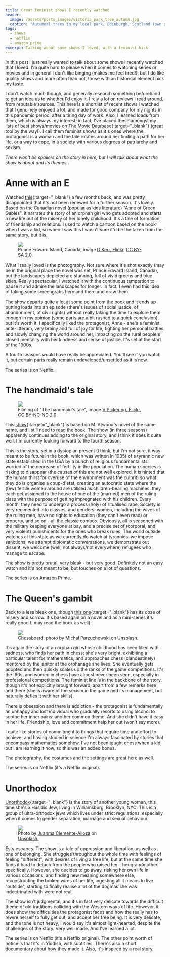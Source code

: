 ```yaml
---
title: Great feminist shows I recently watched
header:
  image: /assets/posts_images/victoria_park_tree_autumn.jpg
  caption: "Autumnal trees in my local park, Edinburgh, Scotland (own photo)."
tags:
  - shows
  - netflix
  - amazon prime
excerpt: Talking about some shows I loved, with a feminist kick
---
```


In this post I just really wanted to talk about some shows I recently watched that I loved. I'm quite hard to please when it comes to watching series or movies and in general I don't like binging (makes me feel tired!), but I do like quality shows and more often than not, those with an historical element pick my taste.

I don't watch much though, and generally research something beforehand to get an idea as to whether I'd enjoy it. I rely a lot on reviews I read around, from reputable sources. This here is a shortlist of recent shows I watched that I genuinely enjoyed a lot, and made for good company for my nights in this pandemic period, after a tiring day of work. Also, I learned loads from them, which is always my interest; in fact, I've placed these amongst my lists of best shows/movies on [The Movie Database](https://www.themoviedb.org/u/martina.physics/lists){:target="_blank"} (great tool by the way!). I call them feminist shows as it's ones where the protagonist is a woman and the tale rotates around her finding a path for her life, or a way to cope, in a society with various degrees of patriarchy and sexism.

_There won't be spoilers on the story in here, but I will talk about what the show is about and its themes._

# Anne with an E

Watched [this](https://www.themoviedb.org/tv/70785-anne){:target="_blank"} a few months back, and was pretty disappointed that it's not been renewed for a further season. It's lovely. Based on the Canadian novel (popular as kids literature) "Anne of Green Gables", it narrates the story of an orphan girl who gets adopted and starts a new life out of the misery of her lonely childhood. It's a tale of formation, of friendship and relations.
I used to watch a cartoon based on the book when I was a kid, so when I saw this I wasn't sure it'd be the taken from the same story, but it is.

<figure class="align-right" style="width: 400px">
  <img src="{{ site.url }}{{site.posts_images_path}}prince_edward_island.jpg">
  <figcaption>Prince Edward Island, Canada, image <a target="_blank" href="https://www.flickr.com/photos/dougtone/8093413042">D Kerr, Flickr</a>, <a target="_blank" href="https://creativecommons.org/licenses/by-sa/2.0/">CC BY-SA 2.0</a>.</figcaption>
</figure>

What I really loved is the photography. Not sure where it's shot exactly (may be in the original place the novel was set, Prince Edward Island, Canada), but the landscapes depicted are stunning, full of vivid greens and blue skies. Really spectacular, I watched it with the continuous temptation to pause it and admire the landscapes for longer. In fact, I even had this idea of taking some screengrabs here and there and draw them.

The show departs quite a lot at some point from the book and it ends up putting loads into an episode (there's issues of social justice, of abandonment, of civil rights) without really taking the time to explore them enough in my opinion (some parts are a bit rushed to a quick conclusion), but it's worth it. I specifically liked the protagonist, Anne - she's a feminist ante-litteram, very brainy and full of joy for life, fighting her personal battles and slowly changing the world around her, impacting on the rural people's closed mentality with her kindness and sense of justice. It's set at the start of the 1900s.

A fourth seasons would have really be appreciated. You'll see if you watch it, but certain parts really remain undeveloped/unsettled as it is now.

The series is on Netflix.

# The handmaid's tale

<figure class="align-left" style="width: 400px">
  <img src="{{ site.url }}{{site.posts_images_path}}handmaids_tale.jpg">
  <figcaption>Filming of "The handmaid's tale", image <a target="_blank" href="https://www.flickr.com/photos/vpickering/32171601077">V Pickering, Flickr</a>, <a target="_blank" href="https://creativecommons.org/licenses/by-nc-nd/2.0/">CC BY-NC-ND 2.0</a>.</figcaption>
</figure>

This [show](https://www.themoviedb.org/tv/69478-the-handmaid-s-tale){:target="_blank"} is based on M. Atwood's novel of the same name, and I still need to read the book. The show (in three seasons) apparently continues adding to the original story, and I think it does it quite well. I'm currently looking forward to the fourth season.

This is the story, set in a dystopian present (I think, but I'm not sure, it was meant to be future in the book, which was written in 1985) of a tyrannic new state established in the USA by a bunch of religious fundamentalists worried of the decrease of fertility in the population. The human species is risking to disappear (the causes of this are not well explored, it is hinted that the human thirst for overuse of the environment was the culprit) so what they do is organise a coup-d'etat, creating an autocratic state where the (few) fertile women around are utilised as children-bearing machines: they each get assigned to the house of one of the (married) men of the ruling class with the purpose of getting impregnated with his children. Every month, they need to undergo a process (holy) of ritualised rape. Society is very regimented into classes, and genders: women, including the wives of the ruling men, have no rights to education (they can't even read) or property, and so on - all the classic combos. Obviously, all is seasoned with the military keeping everyone at bay, and a precise set of (corporal, and very violent) punishments for the ones who break rules. The world outside watches at this state as we currently do watch at tyrannies: we impose sanctions, we attempt diplomatic conversations, we demonstrate out dissent, we welcome (well, not always/not everywhere) refugees who manage to escape.

The show is pretty brutal, very bleak - but very good. Definitely not an easy watch and it's not meant to be, but touches on a lot of questions.

The series is on Amazon Prime.

# The Queen's gambit

Back to a less bleak one, though [this one](https://www.themoviedb.org/tv/87739-the-queen-s-gambit){:target="_blank"} has its dose of misery and sorrow. It's based again on a novel and as a mini-series it's really good (I may read the book as well).

<figure class="align-right" style="width: 400px">
  <img src="{{ site.url }}{{site.posts_images_path}}chess.jpg">
  <figcaption>Chessboard, photo by <a target="_blank" href="https://unsplash.com/@mparzuchowski?utm_source=unsplash&amp;utm_medium=referral&amp;utm_content=creditCopyText">Michał Parzuchowski</a> on <a target="_blank" href="https://unsplash.com/s/photos/chess-queen?utm_source=unsplash&amp;utm_medium=referral&amp;utm_content=creditCopyText">Unsplash</a>.</figcaption>
</figure>

It's again the story of an orphan girl whose childhood has been filled with sadness, who finds her path in chess: she's very bright, exhibiting a particular talent for mathematics, and approaches chess (clandestinely) mentored by the janitor at the orphanage she lives. She eventually gets adopted and then quickly scales up the ranks of the game competitions. It's the '60s, and women in chess have almost never been seen, especially in professional competitions. The feminist line is in the backbone of the story, though it's not explicitly brought forward, apart from a few remarks here and there (she is aware of the sexism in the game and its management, but naturally defies it with her skills).

There is obsession and there is addiction - the protagonist is fundamentally an unhappy and lost individual who gradually resorts to using alcohol to soothe her inner pains: another common theme. And she didn't have it easy in her life. Friendship, love and commitment help her out (won't say more).

I quite like stories of commitment to things that require time and effort to achieve, and having studied in science I'm always fascinated by stories that encompass mathematics somehow. I've not been taught chess when a kid, but I am learning it now, so this was an added bonus.

The photography, the costumes and the settings are great here as well.

The series is on Netflix (it's a Netflix original).

# Unorthodox

[Unorthodox](https://www.themoviedb.org/tv/99581-unorthodox){:target="_blank"} is the story of another young woman, this time she's a Hasidic Jew, living in Williamsburg, Brooklyn, NYC. This is a group of ultra-orthodox jews which lives under strict regulations, especially when it comes to gender separation, marriage and sexual behaviour.

<figure class="align-left" style="width: 300px">
  <img src="{{ site.url }}{{site.posts_images_path}}ultraorthodox_jews.jpg">
  <figcaption><span>Photo by <a target="_blank" href="https://unsplash.com/@juanmacllas?utm_source=unsplash&amp;utm_medium=referral&amp;utm_content=creditCopyText">Juanma Clemente-Alloza</a> on <a target="_blank" href="https://unsplash.com/s/photos/heredi-jews?utm_source=unsplash&amp;utm_medium=referral&amp;utm_content=creditCopyText">Unsplash.</a></span></figcaption>
</figure>

Esty escapes. The show is a tale of oppression and liberation, as well as one of belonging. She struggles throughout the whole time with feelings of feeling "different", with desires of living a free life, but at the same time she finds it hard to detach from the people who raised her - her grandmother specifically. However, she decides to go away, risking her own life in various occasions, and finding new meaning somewhere else, reconstructing the broken wires of her life, ingesting all it means to live "outside", starting to finally realise a lot of the dogmas she was indoctrinated with were not real.

The show isn't judgmental, and it's in fact very delicate towards the difficult theme of old traditions colliding with the Western ways of life. However, it does show the difficulties the protagonist faces and how the really has to rewire herself to fully get out, and accept her free being. It is very delicate, and the tone is not heavy, I would say it's almost light-hearted, despite the challenges of the story. Very well made. And I've learned a lot.

The series is on Netflix (it's a Netflix original). The other point worth of notice is that it's in Yiddish, with subtitiles. There's also a short documentary about how they made it. Also, it's inspired by a real story.
